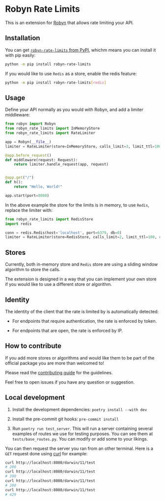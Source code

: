 # Robyn Rate Limits

This is an extension for [Robyn](https://robyn.tech/) that allows rate limiting your API.

## Installation

You can get [`robyn-rate-limits` from PyPI](https://pypi.org/project/robyn-rate-limits/), whichm means you can install it with pip easily:

```bash
python -m pip install robyn-rate-limits
```

If you would like to use `Redis` as a store, enable the redis feature:


```bash
python -m pip install robyn-rate-limits[redis]
```

## Usage

Define your API normally as you would with Robyn, and add a limiter middleware:

```python
from robyn import Robyn
from robyn_rate_limits import InMemoryStore
from robyn_rate_limits import RateLimiter

app = Robyn(__file__)
limiter = RateLimiter(store=InMemoryStore, calls_limit=3, limit_ttl=100)

@app.before_request()
def middleware(request: Request):
    return limiter.handle_request(app, request)


@app.get("/")
def h():
    return "Hello, World!"

app.start(port=8080)
```

In the above example the store for the limits is in memory, to use `Redis`, replace the limiter with:
```python
from robyn_rate_limits import RedisStore
import redis

conn = redis.Redis(host='localhost', port=6379, db=0)
limiter = RateLimiter(store=RedisStore, calls_limit=2, limit_ttl=100, redis=conn)
```

## Stores

Currently, both in-memory store and `Redis` store are using a sliding window algorithm to store the calls.

The extension is designed in a way that you can implement your own store if you would like to use a different store or algorithm.

## Identity

The identity of the client that the rate is limited by is automatically detected:

- For endpoints that require authentication, the rate is enforced by token.

- For endpoints that are open, the rate is enforced by IP.

## How to contribute

If you add more stores or algorithms and would like them to be part of the official package you are more than welcomed to!

Please read the [contributing guide](https://github.com/IdoKendo/robyn_rate_limits/blob/main/CONTRIBUTING.md) for the guidelines.

Feel free to open issues if you have any question or suggestion.

## Local development

1. Install the development dependencies: `poetry install --with dev`

2. Install the pre-commit git hooks: `pre-commit install`

3. Run `poetry run test_server`. This will run a server containing several examples of routes we use for testing purposes. You can see them at `tests/base_routes.py`. You can modify or add some to your likings.

You can then request the server you ran from an other terminal. Here is a `GET` request done using [curl](https://curl.se/) for example:
```bash
curl http://localhost:8080/darwin/11/test
# 200
curl http://localhost:8080/darwin/11/test
# 200
curl http://localhost:8080/darwin/11/test
# 200
curl http://localhost:8080/darwin/11/test
# 429
```

